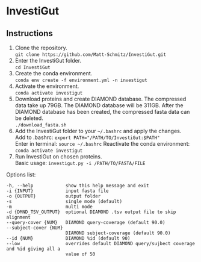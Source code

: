 # InvestiGut

## Instructions
1. Clone the repository.  
`git clone https://github.com/Matt-Schmitz/InvestiGut.git`
2. Enter the InvestiGut folder.  
`cd InvestiGut`
3. Create the conda environment.  
`conda env create -f environment.yml -n investigut`
4. Activate the environment.  
`conda activate investigut`
5. Download proteins and create DIAMOND database. The compressed data take up 79GB. The DIAMOND database will be 311GB. After the DIAMOND database has been created, the compressed fasta data can be deleted.  
`./download_fasta.sh`
6. Add the InvestiGut folder to your `~/.bashrc` and apply the changes.  
Add to .bashrc: `export PATH="/PATH/TO/InvestiGut:$PATH"`  
Enter in terminal: `source ~/.bashrc`
Reactivate the conda environment: `conda activate investigut`
8. Run InvestiGut on chosen proteins.  
Basic usage: `investigut.py -i /PATH/TO/FASTA/FILE`
  
Options list:
```
-h, --help            show this help message and exit
-i {INPUT}            input fasta file
-o {OUTPUT}           output folder
-s                    single mode (default)
-m                    multi mode
-d {DMND_TSV_OUTPUT}  optional DIAMOND .tsv output file to skip alignment
--query-cover {NUM}   DIAMOND query-coverage (default 90.0)
--subject-cover {NUM}
                      DIAMOND subject-coverage (default 90.0)
--id {NUM}            DIAMOND %id (default 90)
--low                 overrides default DIAMOND query/sujbect coverage and %id giving all a
                      value of 50
```
